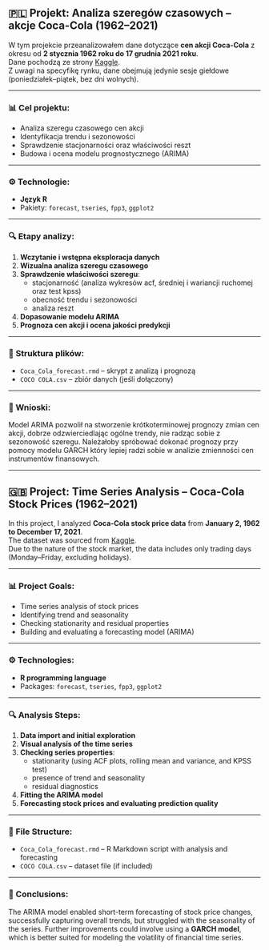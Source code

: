 ## 🇵🇱 Projekt: Analiza szeregów czasowych – akcje Coca-Cola (1962–2021)

W tym projekcie przeanalizowałem dane dotyczące **cen akcji Coca-Cola** z okresu od **2 stycznia 1962 roku do 17 grudnia 2021 roku**.  
Dane pochodzą ze strony [Kaggle](https://www.kaggle.com/datasets/meetnagadia/coco-cola-stock-data-19622021).  
Z uwagi na specyfikę rynku, dane obejmują jedynie sesje giełdowe (poniedziałek–piątek, bez dni wolnych).

---

### 📊 Cel projektu:
- Analiza szeregu czasowego cen akcji
- Identyfikacja trendu i sezonowości
- Sprawdzenie stacjonarności oraz właściwości reszt
- Budowa i ocena modelu prognostycznego (ARIMA)

---

### ⚙️ Technologie:
- **Język R**
- Pakiety: `forecast`, `tseries`, `fpp3`, `ggplot2`

---

### 🔍 Etapy analizy:
1. **Wczytanie i wstępna eksploracja danych**
2. **Wizualna analiza szeregu czasowego**
3. **Sprawdzenie właściwości szeregu**:
   - stacjonarność (analiza wykresów acf, średniej i wariancji ruchomej oraz test kpss)
   - obecność trendu i sezonowości
   - analiza reszt
4. **Dopasowanie modelu ARIMA**
5. **Prognoza cen akcji i ocena jakości predykcji**

---

### 📁 Struktura plików:
- `Coca_Cola_forecast.rmd` – skrypt z analizą i prognozą
- `COCO COLA.csv` – zbiór danych (jeśli dołączony)

---

### 🧠 Wnioski:
Model ARIMA pozwolił na stworzenie krótkoterminowej prognozy zmian cen akcji, dobrze odzwierciedlając ogólne trendy, nie radząc sobie z sezonowość szeregu. 
Należałoby spróbować dokonać prognozy przy pomocy modelu GARCH który lepiej radzi sobie w analizie zmienności cen instrumentów finansowych.

---

## 🇬🇧 Project: Time Series Analysis – Coca-Cola Stock Prices (1962–2021)

In this project, I analyzed **Coca-Cola stock price data** from **January 2, 1962 to December 17, 2021**.  
The dataset was sourced from [Kaggle](https://www.kaggle.com/datasets/meetnagadia/coco-cola-stock-data-19622021).  
Due to the nature of the stock market, the data includes only trading days (Monday–Friday, excluding holidays).

---

### 📊 Project Goals:
- Time series analysis of stock prices  
- Identifying trend and seasonality  
- Checking stationarity and residual properties  
- Building and evaluating a forecasting model (ARIMA)

---

### ⚙️ Technologies:
- **R programming language**  
- Packages: `forecast`, `tseries`, `fpp3`, `ggplot2`

---

### 🔍 Analysis Steps:
1. **Data import and initial exploration**  
2. **Visual analysis of the time series**  
3. **Checking series properties**:
   - stationarity (using ACF plots, rolling mean and variance, and KPSS test)
   - presence of trend and seasonality  
   - residual diagnostics  
4. **Fitting the ARIMA model**  
5. **Forecasting stock prices and evaluating prediction quality**

---

### 📁 File Structure:
- `Coca_Cola_forecast.rmd` – R Markdown script with analysis and forecasting  
- `COCO COLA.csv` – dataset file (if included)

---

### 🧠 Conclusions:
The ARIMA model enabled short-term forecasting of stock price changes, successfully capturing overall trends, but struggled with the seasonality of the series.
Further improvements could involve using a **GARCH model**, which is better suited for modeling the volatility of financial time series.
